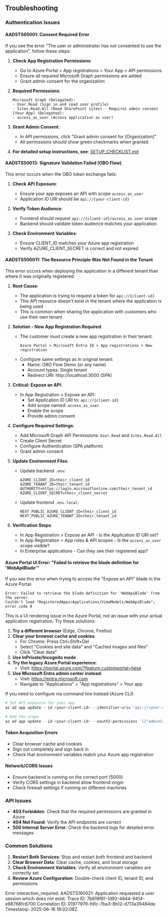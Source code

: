 ## Troubleshooting

### Authentication Issues

#### AADSTS65001: Consent Required Error
If you see the error "The user or administrator has not consented to use the application", follow these steps:

1. **Check App Registration Permissions**:
   - Go to Azure Portal > App registrations > Your App > API permissions
   - Ensure all required Microsoft Graph permissions are added
   - Grant admin consent for the organization

2. **Required Permissions**:
   ```
   Microsoft Graph (Delegated):
   - User.Read (Sign in and read user profile)
   - Sites.Read.All (Read SharePoint sites) - Requires admin consent
   [Your App] (Delegated):
   - access_as_user (Access application as user)
   ```

3. **Grant Admin Consent**:
   - In API permissions, click "Grant admin consent for [Organization]"
   - All permissions should show green checkmarks when granted

4. **For detailed setup instructions, see**: [SETUP_CHECKLIST.md](./SETUP_CHECKLIST.md)

#### AADSTS50013: Signature Validation Failed (OBO Flow)
This error occurs when the OBO token exchange fails:

1. **Check API Exposure**:
   - Ensure your app exposes an API with scope `access_as_user`
   - Application ID URI should be `api://{your-client-id}`

2. **Verify Token Audience**:
   - Frontend should request `api://{client-id}/access_as_user` scope
   - Backend should validate token audience matches your application

3. **Check Environment Variables**:
   - Ensure CLIENT_ID matches your Azure app registration
   - Verify AZURE_CLIENT_SECRET is correct and not expired

#### AADSTS500011: The Resource Principle Was Not Found in the Tenant
This error occurs when deploying the application in a different tenant than where it was originally registered:

1. **Root Cause**:
   - The application is trying to request a token for `api://{client-id}` 
   - This API resource doesn't exist in the tenant where the application is being used
   - This is common when sharing the application with customers who use their own tenant

2. **Solution - New App Registration Required**:
   - The customer must create a new app registration in their tenant:
     ```
     Azure Portal > Microsoft Entra ID > App registrations > New registration
     ```
   - Configure same settings as in original tenant:
     - Name: OBO Flow Demo (or any name)
     - Account types: Single tenant
     - Redirect URI: http://localhost:3000 (SPA)

3. **Critical: Expose an API**:
   - In App Registration > Expose an API:
     - Set Application ID URI to: `api://{client-id}`
     - Add scope named: `access_as_user`
     - Enable the scope
     - Provide admin consent

4. **Configure Required Settings**:
   - Add Microsoft Graph API Permissions: `User.Read` and `Sites.Read.All`
   - Create Client Secret
   - Configure Authentication (SPA platform)
   - Grant admin consent

5. **Update Environment Files**:
   - Update backend `.env`: 
     ```
     AZURE_CLIENT_ID=their_client_id
     AZURE_TENANT_ID=their_tenant_id
     AUTHORITY=https://login.microsoftonline.com/their_tenant_id
     AZURE_CLIENT_SECRET=their_client_secret
     ```
   - Update frontend `.env.local`:
     ```
     NEXT_PUBLIC_AZURE_CLIENT_ID=their_client_id
     NEXT_PUBLIC_AZURE_TENANT_ID=their_tenant_id
     ```

6. **Verification Steps**:
   - In App Registration > Expose an API - Is the Application ID URI set?
   - In App Registration > App roles & API scopes - Is the `access_as_user` scope visible?
   - In Enterprise applications - Can they see their registered app?

#### Azure Portal UI Error: "Failed to retrieve the blade definition for 'WebApiBlade'"

If you see this error when trying to access the "Expose an API" blade in the Azure Portal:

```
Error: Failed to retrieve the blade definition for 'WebApiBlade' from the server.
Couldn't load "RegisteredApps/Applications/ViewModels/WebApiBlade"; error code 0
```

This is a UI rendering issue in the Azure Portal, not an issue with your actual application registration. Try these solutions:

1. **Try a different browser** (Edge, Chrome, Firefox)
2. **Clear your browser cache and cookies**:
   - For Chrome: Press Ctrl+Shift+Del
   - Select "Cookies and site data" and "Cached images and files"
   - Click "Clear data"
3. **Use InPrivate/Incognito mode**
4. **Try the legacy Azure Portal experience**:
   - Visit: https://portal.azure.com/?feature.customportal=false
5. **Use Microsoft Entra admin center instead**:
   - Visit: https://entra.microsoft.com
   - Navigate to "Applications" > "App registrations" > Your app

If you need to configure via command line instead (Azure CLI):
```powershell
# Set API exposure for your app
az ad app update --id <your-client-id> --identifier-uris "api://<your-client-id>"

# Add the scope
az ad app update --id <your-client-id> --oauth2-permissions '[{"adminConsentDescription":"Allow the application to access the API on behalf of the signed-in user","adminConsentDisplayName":"Access application as a user","id":"a42657d6-7f20-40e3-b6f0-cee03008a62d","isEnabled":true,"type":"User","userConsentDescription":"Allow the application to access the API on your behalf","userConsentDisplayName":"Access application as you","value":"access_as_user"}]'
```

#### Token Acquisition Errors
- Clear browser cache and cookies
- Sign out completely and sign back in
- Check that environment variables match your Azure app registration

#### Network/CORS Issues
- Ensure backend is running on the correct port (5000)
- Verify CORS settings in backend allow frontend origin
- Check firewall settings if running on different machines

### API Issues
- **403 Forbidden**: Check that the required permissions are granted in Azure
- **404 Not Found**: Verify the API endpoints are correct
- **500 Internal Server Error**: Check the backend logs for detailed error messages

### Common Solutions
1. **Restart Both Services**: Stop and restart both frontend and backend
2. **Clear Browser Data**: Clear cache, cookies, and local storage
3. **Check Environment Variables**: Verify all environment variables are correctly set
4. **Review Azure Configuration**: Double-check client ID, tenant ID, and permissions

Error
interaction_required: AADSTS160021: Application requested a user session which does not exist. Trace ID: 7b619f81-1d93-4844-9414-e88768fc6700 Correlation ID: 01977979-fd1c-7ba3-8b12-d713a39484de Timestamp: 2025-06-16 16:02:08Z


